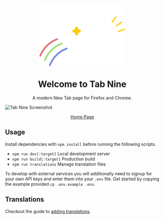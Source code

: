 <div align="center"><img style="max-width: 20em" src="src/views/shared/logo.svg"/></div>

<h1 align="center">Welcome to Tab Nine</h1>

<p align="center">A modern New Tab page for Firefox and Chrome.</p>

![Tab Nine Screenshot](screenshot.png)

<p align="center"><a href="https://xsfs.xyz/tab-nine">Home Page</a></p>

## Usage

Install dependencies with `npm install` before running the following scripts.

- `npm run dev[:target]` Local development server
- `npm run build[:target]` Production build
- `npm run translations` Manage translation files

To develop with external services you will additionally need to signup for your own API keys
and enter them into your `.env` file. Get started by copying the example provided `cp .env.example .env`.

## Translations

Checkout the guide to [adding translations](TRANSLATING.md).
